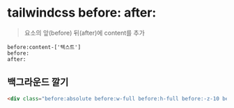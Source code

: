 # tailwindcss before: after:

> 요소의 앞(before) 뒤(after)에 content를 추가

```
before:content-['텍스트']
before:
after:
```

## 백그라운드 깔기

```html
<div class="before:absolute before:w-full before:h-full before:-z-10 before:bg-red-500 before:content-center relative"> 내용 </div>
```
